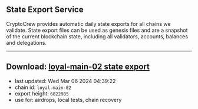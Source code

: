 ## State Export Service
CryptoCrew provides automatic daily state exports for all chains we validate. State export files can be used as genesis files and are a snapshot of the current blockchain state, including all validators, accounts, balances and delegations.

---
**Download: [loyal-main-02 state export](https://dl-eu2.ccvalidators.com/SERVICE/loyal/loyal-main-02_export_6822985.json)**
---

- last updated: Wed Mar 06 2024 04:39:22
- chain id: `loyal-main-02`
- export height: `6822985`
- use for: airdrops, local tests, chain recovery

